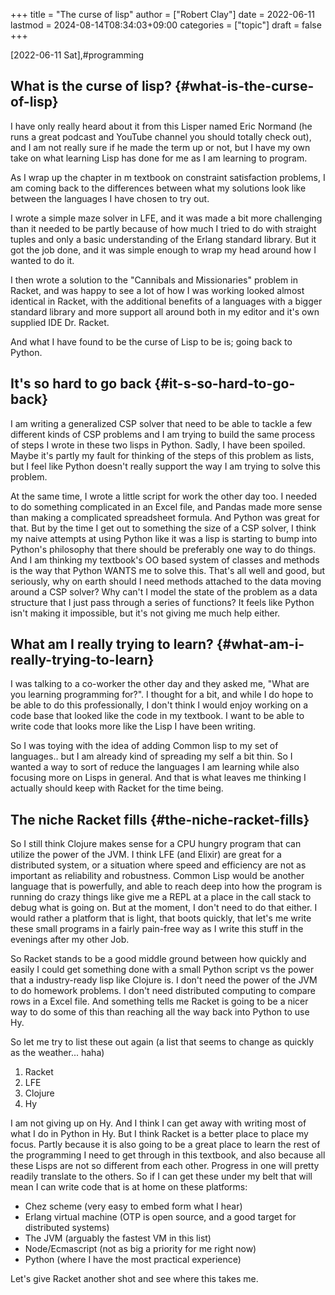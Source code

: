 +++
title = "The curse of lisp"
author = ["Robert Clay"]
date = 2022-06-11
lastmod = 2024-08-14T08:34:03+09:00
categories = ["topic"]
draft = false
+++

<span class="timestamp-wrapper"><span class="timestamp">[2022-06-11 Sat]</span></span>,#programming


## What is the curse of lisp? {#what-is-the-curse-of-lisp}

I have only really heard about it from this Lisper named Eric Normand (he runs a
great podcast and YouTube channel you should totally check out), and I am not
really sure if he made the term up or not, but I have my own take on what
learning Lisp has done for me as I am learning to program.

As I wrap up the chapter in m textbook on constraint satisfaction problems, I am
coming back to the differences between what my solutions look like between the
languages I have chosen to try out.

I wrote a simple maze solver in LFE, and it was made a bit more challenging than
it needed to be partly because of how much I tried to do with straight tuples
and only a basic understanding of the Erlang standard library. But it got the
job done, and it was simple enough to wrap my head around how I wanted to do it.

I then wrote a solution to the "Cannibals and Missionaries" problem in Racket,
and was happy to see a lot of how I was working looked almost identical in
Racket, with the additional benefits of a languages with a bigger standard
library and more support all around both in my editor and it's own supplied IDE
Dr. Racket.

And what I have found to be the curse of Lisp to be is; going back to Python.


## It's so hard to go back {#it-s-so-hard-to-go-back}

I am writing a generalized CSP solver that need to be able to tackle a few
different kinds of CSP problems and I am trying to build the same process of
steps I wrote in these two lisps in Python. Sadly, I have been spoiled. Maybe
it's partly my fault for thinking of the steps of this problem as lists, but I
feel like Python doesn't really support the way I am trying to solve this
problem.

At the same time, I wrote a little script for work the other day too. I needed
to do something complicated in an Excel file, and Pandas made more sense than
making a complicated spreadsheet formula. And Python was great for that. But by
the time I get out to something the size of a CSP solver, I think my naive
attempts at using Python like it was a lisp is starting to bump into Python's
philosophy that there should be preferably one way to do things. And I am
thinking my textbook's OO based system of classes and methods is the way that
Python WANTS me to solve this. That's all well and good, but seriously, why on
earth should I need methods attached to the data moving around a CSP solver? Why
can't I model the state of the problem as a data structure that I just pass
through a series of functions? It feels like Python isn't making it impossible,
but it's not giving me much help either.


## What am I really trying to learn? {#what-am-i-really-trying-to-learn}

I was talking to a co-worker the other day and they asked me, "What are you
learning programming for?". I thought for a bit, and while I do hope to be able
to do this professionally, I don't think I would enjoy working on a code base
that looked like the code in my textbook. I want to be able to write code that
looks more like the Lisp I have been writing.

So I was toying with the idea of adding Common lisp to my set of languages.. but
I am already kind of spreading my self a bit thin. So I wanted a way to sort of
reduce the languages I am learning while also focusing more on Lisps in general.
And that is what leaves me thinking I actually should keep with Racket for the
time being.


## The niche Racket fills {#the-niche-racket-fills}

So I still think Clojure makes sense for a CPU hungry program that can utilize
the power of the JVM. I think LFE (and Elixir) are great for a distributed
system, or a situation where speed and efficiency are not as important as
reliability and robustness. Common Lisp would be another language that is
powerfully, and able to reach deep into how the program is running do crazy
things like give me a REPL at a place in the call stack to debug what is going
on. But at the moment, I don't need to do that either. I would rather a platform
that is light, that boots quickly, that let's me write these small programs in a
fairly pain-free way as I write this stuff in the evenings after my other Job.

So Racket stands to be a good middle ground between how quickly and easily I
could get something done with a small Python script vs the power that a
industry-ready lisp like Clojure is. I don't need the power of the JVM to do
homework problems. I don't need distributed computing to compare rows in a Excel
file. And something tells me Racket is going to be a nicer way to do some of
this than reaching all the way back into Python to use Hy.

So let me try to list these out again (a list that seems to change as quickly as
the weather... haha)

1.  Racket
2.  LFE
3.  Clojure
4.  Hy

I am not giving up on Hy. And I think I can get away with writing most of
what I do in Python in Hy. But I think Racket is a better place to place my
focus. Partly because it is also going to be a great place to learn the rest of
the programming I need to get through in this textbook, and also because all
these Lisps are not so different from each other. Progress in one will pretty
readily translate to the others. So if I can get these under my belt that will
mean I can write code that is at home on these platforms:

-   Chez scheme (very easy to embed form what I hear)
-   Erlang virtual machine (OTP is open source, and a good target for distributed systems)
-   The JVM (arguably the fastest VM in this list)
-   Node/Ecmascript (not as big a priority for me right now)
-   Python (where I have the most practical experience)

Let's give Racket another shot and see where this takes me.
